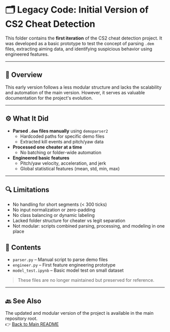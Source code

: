 # 🗂️ Legacy Code: Initial Version of CS2 Cheat Detection

This folder contains the **first iteration** of the CS2 cheat detection project. It was developed as a basic prototype to test the concept of parsing `.dem` files, extracting aiming data, and identifying suspicious behavior using engineered features.

---

## 🧠 Overview

This early version follows a less modular structure and lacks the scalability and automation of the main version. However, it serves as valuable documentation for the project's evolution.

---

## ⚙️ What It Did

- **Parsed `.dem` files manually** using `demoparser2`
  - Hardcoded paths for specific demo files
  - Extracted kill events and pitch/yaw data
- **Processed one cheater at a time**
  - No batching or folder-wide automation
- **Engineered basic features**
  - Pitch/yaw velocity, acceleration, and jerk
  - Global statistical features (mean, std, min, max)

---

## 🔍 Limitations

- No handling for short segments (< 300 ticks)
- No input normalization or zero-padding
- No class balancing or dynamic labeling
- Lacked folder structure for cheater vs legit separation
- Not modular: scripts combined parsing, processing, and modeling in one place


## 📁 Contents

- `parser.py` – Manual script to parse demo files
- `engineer.py` – First feature engineering prototype
- `model_test.ipynb` – Basic model test on small dataset

> These files are no longer maintained but preserved for reference.

---

## 🔙 See Also

The updated and modular version of the project is available in the main repository root.  
👉 [Back to Main README](../README.md)
